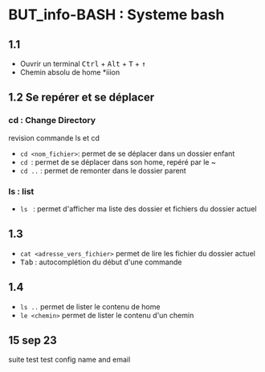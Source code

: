 # BUT_info-BASH : Systeme bash 

## 1.1 
- Ouvrir un terminal <kbd>Ctrl</kbd> + <kbd>Alt</kbd> + <kbd>T</kbd> + <kbd>&uarr;</kbd>
- Chemin absolu de home *iiion


## 1.2 Se repérer et se déplacer 
### cd : Change Directory
revision commande ls et cd
- `cd <nom_fichier>`: permet de se déplacer dans un dossier enfant
- `cd `: permet de se déplacer dans son home, repéré par le ~
- `cd ..` : permet de remonter dans le dossier parent

### ls : list
- `ls ` : permet d'afficher ma liste des dossier et fichiers du dossier actuel

## 1.3 
- `cat <adresse_vers_fichier>` permet de lire les fichier du dossier actuel
- <kbd>Tab</kbd> : autocomplétion du début d'une commande 

## 1.4
 - `ls ..` permet de lister le contenu de home
 - `le <chemin>` permet de lister le contenu d'un chemin 
 
## 15 sep 23

suite test test config name and email